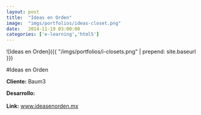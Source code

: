 ```yaml
---
layout:	post
title:	"Ideas en Orden"
image:	"imgs/portfolios/ideas-closet.png"
date:   2014-11-19 03:00:00
categories: ['e-learning','html5']
---
```

![Ideas en Orden]({{ "/imgs/portfolios/i-closets.png" | prepend: site.baseurl }})

#Ideas en Orden

**Cliente:** Baum3

**Desarrollo:** 
<br><br>
**Link:**
<a class="link" href="http://ideasenorden.mx/" target="blank"> www.ideasenorden.mx</a>